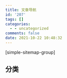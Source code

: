 ```yaml
---
title: 文章导航
id: '207'
tags: []
categories:
  - - uncategorized
comments: false
date: 2021-10-22 10:48:32
---
```


\[simple-sitemap-group\]

## 分类
